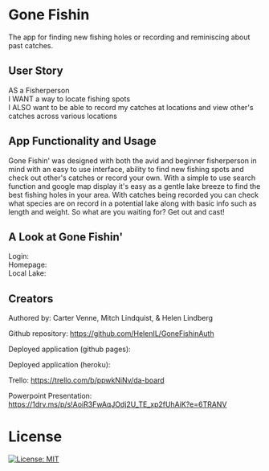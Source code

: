 # Gone Fishin
The app for finding new fishing holes or recording and reminiscing about past catches.

## User Story
AS a Fisherperson <br>
I WANT a way to locate fishing spots <br>
I ALSO want to be able to record my catches at locations and view other's catches across various locations

## App Functionality and Usage
Gone Fishin' was designed with both the avid and beginner fisherperson in mind with an easy to use interface, ability to find new fishing spots and check out other's catches or record your own. With a simple to use search function and google map display it's easy as a gentle lake breeze to find the best fishing holes in your area. With catches being recorded you can check what species are on record in a potential lake along with basic info such as length and weight. So what are you waiting for? Get out and cast!

## A Look at Gone Fishin'
Login:
<img>
<br>
Homepage:
<img>
<br>
Local Lake:
<img>
<br>

## Creators
Authored by: Carter Venne, Mitch Lindquist, & Helen Lindberg

Github repository: https://github.com/HelenIL/GoneFishinAuth

Deployed application (github pages):

Deployed application (heroku): 

Trello: https://trello.com/b/ppwkNiNv/da-board

Powerpoint Presentation: https://1drv.ms/p/s!AoiR3FwAqJOdj2U_TE_xp2fUhAiK?e=6TRANV

# License
 [![License: MIT](https://img.shields.io/badge/License-MIT-yellow.svg)](https://opensource.org/licenses/MIT)